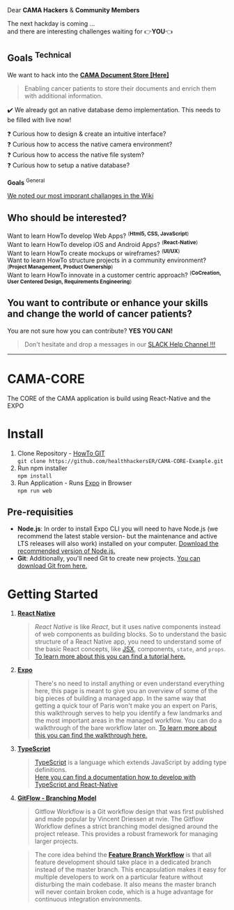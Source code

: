 
Dear **CAMA Hackers** & **Community Members**

The next hackday is coming …  
and there are interesting challenges waiting for :point_right:**YOU**:point_left:

**Goals**
<sup>Technical</sup>
---
We want to hack into the [**CAMA Document Store [Here]**](https://github.com/healthhackersER/CAMA-CORE-Example/projects/7)   
> Enabling cancer patients to store their documents and enrich them with additional information.

:heavy_check_mark: We already got an native database demo implementation. This needs to be filled with live now!

:question: Curious how to design & create an intuitive interface?  
:question: Curious how to access the native camera environment?  
:question: Curious how to access the native file system?  
:question: Curious how to setup a native database?  

**Goals**
<sup>General</sup>

[We noted our most imporant challanges in the Wiki](https://github.com/healthhackersER/CAMA-CORE-Example/wiki/Questions-to-solve)

**Who should be interested?**
---

Want to learn HowTo develop Web Apps?
<sup>(**Html5, CSS, JavaScript**)</sup>  
Want to learn HowTo develop iOS and Android Apps?
<sup>(**React-Native**)</sup>  
Want to learn HowTo create mockups or wireframes?
<sup>(**UI/UX**)</sup>  
Want to learn HowTo structure projects in a community environment?
<sup>(**Project Management, Product Ownership**)</sup>  
Want to learn HowTo innovate in a customer centric approach?
<sup>(**CoCreation,  User Centered Design, Requirements Engineering**)</sup>  

**You want to contribute or enhance your skills and change the world of cancer patients?**
---
You are not sure how you can contribute? **YES YOU CAN!**
> Don't hesitate and drop a messages in our [SLACK Help Channel !!!](https://healthhackerserlangen.slack.com/archives/CU3JCK08Y)

---

# CAMA-CORE
The CORE of the CAMA application is build using React-Native and the EXPO

# Install
1. Clone Repository - [HowTo GIT](https://www.atlassian.com/git/tutorials/comparing-workflows/gitflow-workflow)  
    `git clone https://github.com/healthhackersER/CAMA-CORE-Example.git`
2. Run npm installer  
   `npm install`
1. Run Application - Runs [Expo](https://docs.expo.io/versions/v33.0.0/introduction/running-in-the-browser/) in Browser  
   `npm run web`

## Pre-requisities
- **Node.js**: In order to install Expo CLI you will need to have Node.js (we recommend the latest stable version- but the maintenance and active LTS releases will also work) installed on your computer. [Download the recommended version of Node.js.](https://nodejs.org/en/)
- **Git**: Additionally, you'll need Git to create new projects. [You can download Git from here.](https://git-scm.com/)

# Getting Started
1. [**React Native**](https://facebook.github.io/react-native/)
   > _React Native_ is like _React_, but it uses native components instead of web components as building blocks. 
So to understand the basic structure of a React Native app, you need to understand some of the basic React concepts, like [JSX](https://reactjs.org/docs/introducing-jsx.html), components, ``state``, and ``props``.   
   [To learn more about this you can find a tutorial here.](https://facebook.github.io/react-native/docs/tutorial)
2. [**Expo**](https://expo.io/) 
   > There's no need to install anything or even understand everything here, 
this page is meant to give you an overview of some of the big pieces of building a managed app. 
In the same way that getting a quick tour of Paris won't make you an expert on Paris, 
this walkthrough serves to help you identify a few landmarks and the most important areas in the managed workflow. 
You can do a walkthrough of the bare workflow later on.
   [To learn more about this you can find the walkthrough here.](https://docs.expo.io/versions/v36.0.0/introduction/walkthrough/)
3. [**TypeScript**](https://www.typescriptlang.org/)
   > [TypeScript](https://www.typescriptlang.org/) is a language which extends JavaScript by adding type definitions.  
   > [Here you can find a documentation how to develop with TypeScript and React-Native](https://facebook.github.io/react-native/docs/typescript)   
3. [**GitFlow - Branching Model**](https://www.atlassian.com/git/tutorials/comparing-workflows/gitflow-workflow)
    > Gitflow Workflow is a Git workflow design that was first published and made popular by Vincent Driessen at nvie. The Gitflow Workflow defines a strict branching model designed around the project release. This provides a robust framework for managing larger projects.  
    
    > The core idea behind the [**Feature Branch Workflow**](https://www.atlassian.com/git/tutorials/comparing-workflows/feature-branch-workflow) is that all feature development should take place in a dedicated branch instead of the master branch. This encapsulation makes it easy for multiple developers to work on a particular feature without disturbing the main codebase. It also means the master branch will never contain broken code, which is a huge advantage for continuous integration environments.

   
 
